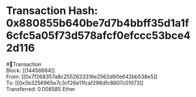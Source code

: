 
Transaction Hash: 0x880855b640be7d7b4bbff35d1a1f6cfc5a05f73d578afcf0efccc53bce42d116
====================================================================================
  
#💸Transaction  
Block: [[14456664]]  
From: [[0x7f268357a8c2552623316e2562d90e642bb538e5]]  
To: [[0x5b3256965e7c3cf26e11fcaf296dfc8807c01073]]  
Transferred: 0.008585 Ether